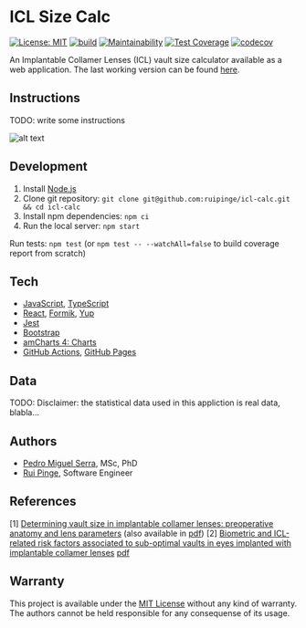 # ICL Size Calc

[![License: MIT](https://img.shields.io/badge/License-MIT-yellow.svg)](https://opensource.org/licenses/MIT)
[![build](https://github.com/ruipinge/icl-calc/workflows/main/badge.svg)](https://github.com/ruipinge/icl-calc/actions)
[![Maintainability](https://api.codeclimate.com/v1/badges/386ed8d68c41f3873530/maintainability)](https://codeclimate.com/github/ruipinge/icl-calc/maintainability)
[![Test Coverage](https://api.codeclimate.com/v1/badges/386ed8d68c41f3873530/test_coverage)](https://codeclimate.com/github/ruipinge/icl-calc/test_coverage)
[![codecov](https://codecov.io/gh/ruipinge/icl-calc/branch/master/graph/badge.svg?token=XVTKUDYAU6)](https://codecov.io/gh/ruipinge/icl-calc)

An Implantable Collamer Lenses (ICL) vault size calculator available as a web application. The last working version can be found [here](https://ruipinge.github.io/icl-calc/).

## Instructions

TODO: write some instructions

![alt text](https://ruipinge.github.io/icl-calc/instructions.png)

## Development

1. Install [Node.js](https://nodejs.org/en/download/current/)
2. Clone git repository: `git clone git@github.com:ruipinge/icl-calc.git && cd icl-calc`
3. Install npm dependencies: `npm ci`
4. Run the local server: `npm start`

Run tests: `npm test` (or `npm test -- --watchAll=false` to build coverage report from scratch)

## Tech

- [JavaScript](https://www.javascript.com/), [TypeScript](https://www.typescriptlang.org/)
- [React](https://reactjs.org/), [Formik](https://formik.org/), [Yup](https://github.com/jquense/yup)
- [Jest](https://jestjs.io/)
- [Bootstrap](https://getbootstrap.com/)
- [amCharts 4: Charts](https://www.amcharts.com/javascript-charts/)
- [GitHub Actions](https://github.com/features/actions), [GitHub Pages](https://pages.github.com/)

## Data

TODO: Disclaimer: the statistical data used in this appliction is real data, blabla...

## Authors

- [Pedro Miguel Serra](https://www.linkedin.com/in/pedro-serra-44697321/), MSc, PhD
- [Rui Pinge](https://ruipinge.github.io/resume), Software Engineer

## References

[1] [Determining vault size in implantable collamer lenses: preoperative anatomy and lens parameters](https://doi.org/10.1097/j.jcrs.0000000000000146) (also available in [pdf](docs/2020-01-27_ASCRS_ESCRS_article.pdf))
[2] [Biometric and ICL-related risk factors associated to sub-optimal vaults in eyes implanted with implantable collamer lenses](https://eandv.biomedcentral.com/articles/10.1186/s40662-021-00250-6) [pdf](docs/2021-07-05_eye_and_vision_article.pdf)

## Warranty

This project is available under the [MIT License](https://github.com/ruipinge/icl-calc/blob/master/LICENSE) without any kind of warranty. The authors cannot be held responsible for any consequense of its usage.
